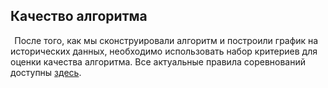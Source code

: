 Качество алгоритма
------------------

  После того, как мы сконструировали алгоритм и построили график на
исторических данных, необходимо использовать набор критериев для оценки
качества алгоритма. Все актуальные правила соревнований доступны
[здесь](https://quantnet.ai/contest).
